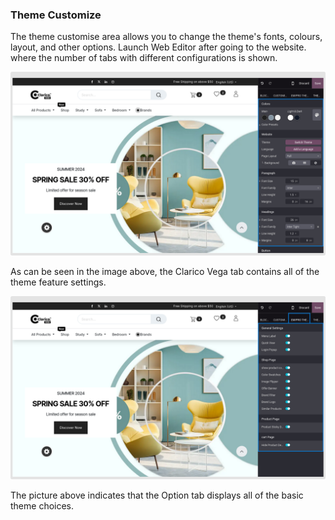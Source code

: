 
### Theme Customize



The theme customise area allows you to change the theme's fonts, colours, layout, and other options. Launch Web Editor after going to the website. where the number of tabs with different configurations is shown.


![](./images/tc1.png)


As can be seen in the image above, the Clarico Vega tab contains all of the theme feature settings.


![](./images/tc2.png)


The picture above indicates that the Option tab displays all of the basic theme choices.



